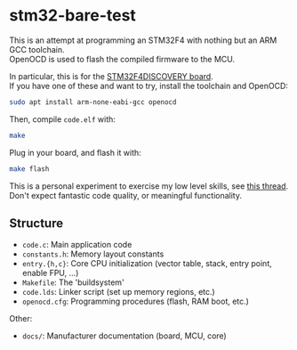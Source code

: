 # stm32-bare-test

This is an attempt at programming an STM32F4 with nothing but an ARM GCC toolchain.  
OpenOCD is used to flash the compiled firmware to the MCU.

In particular, this is for the [STM32F4DISCOVERY board][stm32f4-discovery].  
If you have one of these and want to try, install the toolchain and OpenOCD:

~~~ bash
sudo apt install arm-none-eabi-gcc openocd
~~~

Then, compile `code.elf` with:

~~~ bash
make
~~~

Plug in your board, and flash it with:

~~~ bash
make flash
~~~

This is a personal experiment to exercise my low level skills, see [this thread][thread].  
Don't expect fantastic code quality, or meaningful functionality.


## Structure

 - `code.c`: Main application code
 - `constants.h`: Memory layout constants
 - `entry.{h,c}`: Core CPU initialization (vector table, stack, entry point, enable FPU, ...)
 - `Makefile`: The 'buildsystem'
 - `code.lds`: Linker script (set up memory regions, etc.)
 - `openocd.cfg`: Programming procedures (flash, RAM boot, etc.)

Other:

 - `docs/`: Manufacturer documentation (board, MCU, core)


[stm32f4-discovery]: https://www.st.com/en/evaluation-tools/stm32f4discovery.html
[thread]: https://twitter.com/mild_sunrise/status/1452296814770769920
